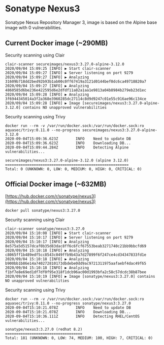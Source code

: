 # Sonatype Nexus3

Sonatype Nexus Repository Manager 3, image is based on the Alpine base image with 0 vulnerabilities.

## Current Docker image (~290MB)

Security scanning using Clair
```
clair-scanner secureimages/nexus3:3.27.0-alpine-3.12.0
2020/09/04 15:09:25 [INFO] ▶ Start clair-scanner
2020/09/04 15:09:27 [INFO] ▶ Server listening on port 9279
2020/09/04 15:09:27 [INFO] ▶ Analyzing 31609b718dd2bed92b93b1ab00c0ff67419a3121d0144bef0dc6ca49718820a7
2020/09/04 15:09:27 [INFO] ▶ Analyzing 4860585d6be236e422595d6e2dfdf11a82a1aa1e9813a04b8984b279eb23d1ec
2020/09/04 15:09:28 [INFO] ▶ Analyzing 3f6944345014a3f2a368e3960285dc27114c8d9d9247c01e55c916ae96c134ce
2020/09/04 15:09:28 [INFO] ▶ Image [secureimages/nexus3:3.27.0-alpine-3.12.0] contains NO unapproved vulnerabilities
```

Security scanning using Trivy
```
docker run --rm -v /var/run/docker.sock:/var/run/docker.sock:ro aquasec/trivy:0.11.0 --no-progress secureimages/nexus3:3.27.0-alpine-3.12.0
2020-09-04T15:09:36.623Z        INFO    Need to update DB
2020-09-04T15:09:36.623Z        INFO    Downloading DB...
2020-09-04T15:09:44.284Z        INFO    Detecting Alpine vulnerabilities...

secureimages/nexus3:3.27.0-alpine-3.12.0 (alpine 3.12.0)
========================================================
Total: 0 (UNKNOWN: 0, LOW: 0, MEDIUM: 0, HIGH: 0, CRITICAL: 0)
```

## Official Docker image (~632MB)

[https://hub.docker.com/r/sonatype/nexus3](https://hub.docker.com/r/sonatype/nexus3)
```
docker pull sonatype/nexus3:3.27.0
```

Security scanning using Clair
```
clair-scanner sonatype/nexus3:3.27.0
2020/09/04 15:10:08 [INFO] ▶ Start clair-scanner
2020/09/04 15:10:17 [INFO] ▶ Server listening on port 9279
2020/09/04 15:10:17 [INFO] ▶ Analyzing 8e575a5d5157dcaf0b35d83dac8ff6c6fcf67553beab3271740c21bb9bbcfd69
2020/09/04 15:10:18 [INFO] ▶ Analyzing c8065ff1b489edf5cc8543c049ffb9b43a7d27899f6f247ce4cd34347833fd1e
2020/09/04 15:10:18 [INFO] ▶ Analyzing b900bb1b86e14a740272810173dbdebe0dd9ac9721311975aafaebf4dac49f65
2020/09/04 15:10:18 [INFO] ▶ Analyzing f1bf7e8e69ed1df7df0f95e318f1dcb96ac00d1993bfa2c58c57dcdc38b87bee
2020/09/04 15:10:19 [INFO] ▶ Image [sonatype/nexus3:3.27.0] contains NO unapproved vulnerabilities
```

Security scanning using Trivy
```
docker run --rm -v /var/run/docker.sock:/var/run/docker.sock:ro aquasec/trivy:0.11.0 --no-progress sonatype/nexus3:3.27.0
2020-09-04T15:10:21.078Z        INFO    Need to update DB
2020-09-04T15:10:21.078Z        INFO    Downloading DB...
2020-09-04T15:10:36.111Z        INFO    Detecting RHEL/CentOS vulnerabilities...

sonatype/nexus3:3.27.0 (redhat 8.2)
===================================
Total: 181 (UNKNOWN: 0, LOW: 74, MEDIUM: 100, HIGH: 7, CRITICAL: 0)
```
